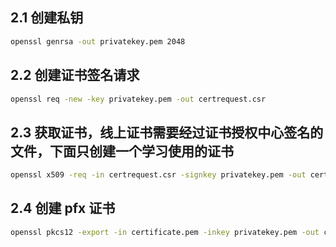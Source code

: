 ## 2.1 创建私钥

```bash
openssl genrsa -out privatekey.pem 2048
```

## 2.2 创建证书签名请求

```bash
openssl req -new -key privatekey.pem -out certrequest.csr
```

## 2.3 获取证书，线上证书需要经过证书授权中心签名的文件，下面只创建一个学习使用的证书

```bash
openssl x509 -req -in certrequest.csr -signkey privatekey.pem -out certificate.pem
```

## 2.4 创建 pfx 证书

```bash
openssl pkcs12 -export -in certificate.pem -inkey privatekey.pem -out certificate.pfx
```
